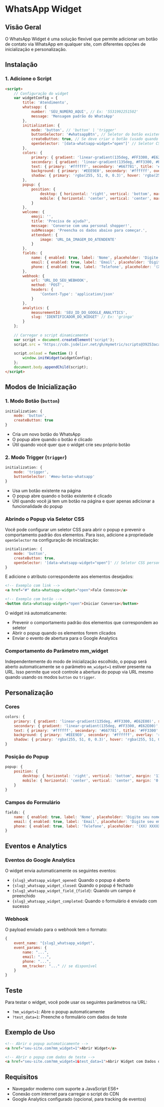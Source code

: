 # WhatsApp Widget

## Visão Geral
O WhatsApp Widget é uma solução flexível que permite adicionar um botão de contato via WhatsApp em qualquer site, com diferentes opções de inicialização e personalização.

## Instalação

### 1. Adicione o Script
```html
<script>
    // Configuração do widget
    var widgetConfig = {
        title: 'Atendimento',
        whatsapp: {
            number: 'SEU_NUMERO_AQUI', // Ex: '5531992251502'
            message: 'Mensagem padrão do WhatsApp'
        },
        initialization: {
            mode: 'button', // 'button' | 'trigger'
            buttonSelector: '#whatsappBtn', // Seletor do botão existente (usado quando mode é 'trigger')
            createButton: true, // Se deve criar o botão (usado quando mode é 'button')
            openSelector: '[data-whatsapp-widget="open"]' // Seletor CSS para elementos que devem abrir o popup
        },
        colors: {
            primary: { gradient: 'linear-gradient(135deg, #FF3300, #E62E00)', solid: '#FF3300', hover: '#E62E00' },
            secondary: { gradient: 'linear-gradient(135deg, #FF3300, #E62E00)', solid: '#FF3300', hover: '#E62E00' },
            text: { primary: '#ffffff', secondary: '#667781', title: '#FF3300' },
            background: { primary: '#EEE9E0', secondary: '#ffffff', overlay: 'rgba(0, 0, 0, 0.5)' },
            shadow: { primary: 'rgba(255, 51, 0, 0.3)', hover: 'rgba(255, 51, 0, 0.4)' }
        },
        popup: {
            position: {
                desktop: { horizontal: 'right', vertical: 'bottom', margin: '110px', overlay: 'none' },
                mobile: { horizontal: 'center', vertical: 'center', margin: '0', overlay: 'rgba(0, 0, 0, 0.5)' }
            }
        },
        welcome: {
            emoji: '',
            title: 'Precisa de ajuda?',
            message: 'Converse com uma personal shopper!',
            subMessage: 'Preencha os dados abaixo para começar.',
            attendant: {
                image: 'URL_DA_IMAGEM_DO_ATENDENTE'
            }
        },
        fields: {
            name: { enabled: true, label: 'Nome', placeholder: 'Digite seu nome', required: true },
            email: { enabled: true, label: 'Email', placeholder: 'Digite seu email', required: true },
            phone: { enabled: true, label: 'Telefone', placeholder: '(XX) XXXXX-XXXX', required: true }
        },
        webhook: {
            url: 'URL_DO_SEU_WEBHOOK',
            method: 'POST',
            headers: {
                'Content-Type': 'application/json'
            }
        },
        analytics: { 
            measurementId: 'SEU_ID_DO_GOOGLE_ANALYTICS',
            slug: 'IDENTIFICADOR_DO_WIDGET' // Ex: 'gringa'
        }
    };
    
    // Carregar o script dinamicamente
    var script = document.createElement('script');
    script.src = 'https://cdn.jsdelivr.net/gh/mymetric/scripts@39253acaf2d2ca21aafe5faaf266548d956ae08b/whatsapp_widget/script.js';
    
    script.onload = function () {
        window.initWidget(widgetConfig);
    };
    document.body.appendChild(script);
</script>
```

## Modos de Inicialização

### 1. Modo Botão (`button`)
```javascript
initialization: {
    mode: 'button',
    createButton: true
}
```
- Cria um novo botão do WhatsApp
- O popup abre quando o botão é clicado
- Útil quando você quer que o widget crie seu próprio botão

### 2. Modo Trigger (`trigger`)
```javascript
initialization: {
    mode: 'trigger',
    buttonSelector: '#meu-botao-whatsapp'
}
```
- Usa um botão existente na página
- O popup abre quando o botão existente é clicado
- Útil quando você já tem um botão na página e quer apenas adicionar a funcionalidade do popup

### Abrindo o Popup via Seletor CSS
Você pode configurar um seletor CSS para abrir o popup e prevenir o comportamento padrão dos elementos. Para isso, adicione a propriedade `openSelector` na configuração de inicialização:

```javascript
initialization: {
    mode: 'button',
    createButton: true,
    openSelector: '[data-whatsapp-widget="open"]' // Seletor CSS personalizado
}
```

E adicione o atributo correspondente aos elementos desejados:

```html
<!-- Exemplo com link -->
<a href="#" data-whatsapp-widget="open">Fale Conosco</a>

<!-- Exemplo com botão -->
<button data-whatsapp-widget="open">Iniciar Conversa</button>
```

O widget irá automaticamente:
- Prevenir o comportamento padrão dos elementos que correspondem ao seletor
- Abrir o popup quando os elementos forem clicados
- Enviar o evento de abertura para o Google Analytics

### Comportamento do Parâmetro mm_widget
Independentemente do modo de inicialização escolhido, o popup será aberto automaticamente se o parâmetro `mm_widget=1` estiver presente na URL. Isso permite que você controle a abertura do popup via URL mesmo quando usando os modos `button` ou `trigger`.

## Personalização

### Cores
```javascript
colors: {
    primary: { gradient: 'linear-gradient(135deg, #FF3300, #E62E00)', solid: '#FF3300', hover: '#E62E00' },
    secondary: { gradient: 'linear-gradient(135deg, #FF3300, #E62E00)', solid: '#FF3300', hover: '#E62E00' },
    text: { primary: '#ffffff', secondary: '#667781', title: '#FF3300' },
    background: { primary: '#EEE9E0', secondary: '#ffffff', overlay: 'rgba(0, 0, 0, 0.5)' },
    shadow: { primary: 'rgba(255, 51, 0, 0.3)', hover: 'rgba(255, 51, 0, 0.4)' }
}
```

### Posição do Popup
```javascript
popup: {
    position: {
        desktop: { horizontal: 'right', vertical: 'bottom', margin: '110px', overlay: 'none' },
        mobile: { horizontal: 'center', vertical: 'center', margin: '0', overlay: 'rgba(0, 0, 0, 0.5)' }
    }
}
```

### Campos do Formulário
```javascript
fields: {
    name: { enabled: true, label: 'Nome', placeholder: 'Digite seu nome', required: true },
    email: { enabled: true, label: 'Email', placeholder: 'Digite seu email', required: true },
    phone: { enabled: true, label: 'Telefone', placeholder: '(XX) XXXXX-XXXX', required: true }
}
```

## Eventos e Analytics

### Eventos do Google Analytics
O widget envia automaticamente os seguintes eventos:
- `{slug}_whatsapp_widget_opened`: Quando o popup é aberto
- `{slug}_whatsapp_widget_closed`: Quando o popup é fechado
- `{slug}_whatsapp_widget_field_{field}`: Quando um campo é preenchido
- `{slug}_whatsapp_widget_completed`: Quando o formulário é enviado com sucesso

### Webhook
O payload enviado para o webhook tem o formato:
```javascript
{
    event_name: "{slug}_whatsapp_widget",
    event_params: {
        name: "...",
        email: "...",
        phone: "...",
        mm_tracker: "..." // se disponível
    }
}
```

## Teste
Para testar o widget, você pode usar os seguintes parâmetros na URL:
- `?mm_widget=1`: Abre o popup automaticamente
- `?test_data=1`: Preenche o formulário com dados de teste

## Exemplo de Uso
```html
<!-- Abrir o popup automaticamente -->
<a href="seu-site.com?mm_widget=1">Abrir Widget</a>

<!-- Abrir o popup com dados de teste -->
<a href="seu-site.com?mm_widget=1&test_data=1">Abrir Widget com Dados de Teste</a>
```

## Requisitos
- Navegador moderno com suporte a JavaScript ES6+
- Conexão com internet para carregar o script do CDN
- Google Analytics configurado (opcional, para tracking de eventos) 
